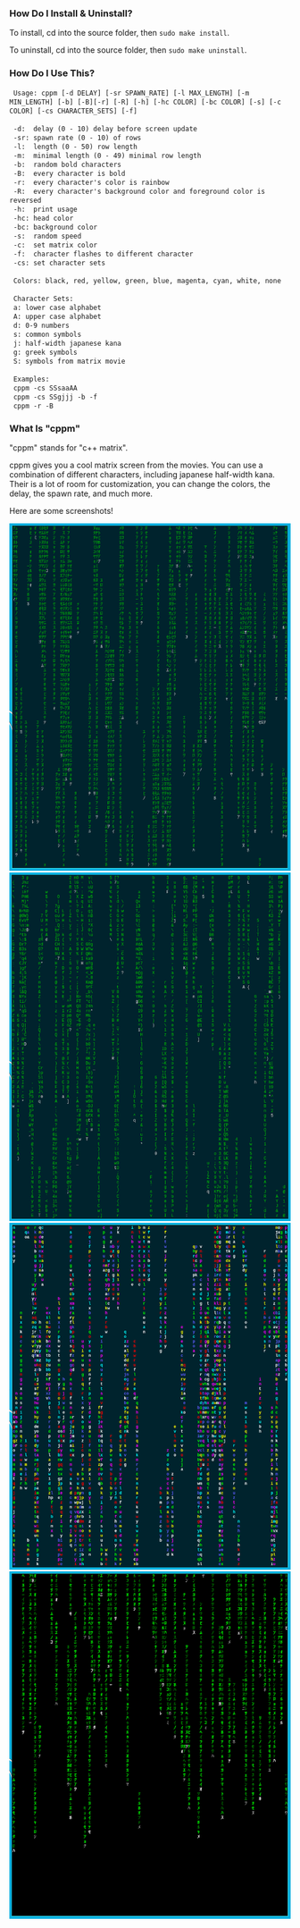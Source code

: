 ### How Do I Install & Uninstall?

To install, cd into the source folder, then `sudo make install`.

To uninstall, cd into the source folder, then `sudo make uninstall`.

### How Do I Use This?

```
 Usage: cppm [-d DELAY] [-sr SPAWN_RATE] [-l MAX_LENGTH] [-m MIN_LENGTH] [-b] [-B][-r] [-R] [-h] [-hc COLOR] [-bc COLOR] [-s] [-c COLOR] [-cs CHARACTER_SETS] [-f]

 -d:  delay (0 - 10) delay before screen update
 -sr: spawn rate (0 - 10) of rows
 -l:  length (0 - 50) row length
 -m:  minimal length (0 - 49) minimal row length
 -b:  random bold characters
 -B:  every character is bold
 -r:  every character's color is rainbow
 -R:  every character's background color and foreground color is reversed
 -h:  print usage
 -hc: head color
 -bc: background color
 -s:  random speed
 -c:  set matrix color
 -f:  character flashes to different character
 -cs: set character sets

 Colors: black, red, yellow, green, blue, magenta, cyan, white, none

 Character Sets:
 a: lower case alphabet
 A: upper case alphabet
 d: 0-9 numbers
 s: common symbols
 j: half-width japanese kana
 g: greek symbols
 S: symbols from matrix movie

 Examples:
 cppm -cs SSsaaAA
 cppm -cs SSgjjj -b -f
 cppm -r -B
```

### What Is "cppm"

"cppm" stands for "c++ matrix".

cppm gives you a cool matrix screen from the movies. You can use a combination of different characters, including japanese half-width kana. Their is a lot of room for customization, you can change the colors, the delay, the spawn rate, and much more.

Here are some screenshots!

![japanese](https://github.com/static-startup/cppm/blob/master/images/japanese.png)
![ascii](https://github.com/static-startup/cppm/blob/master/images/ascii.png)
![wacky](https://github.com/static-startup/cppm/blob/master/images/wacky.png)
![classic](https://github.com/static-startup/cppm/blob/master/images/classic.png)


